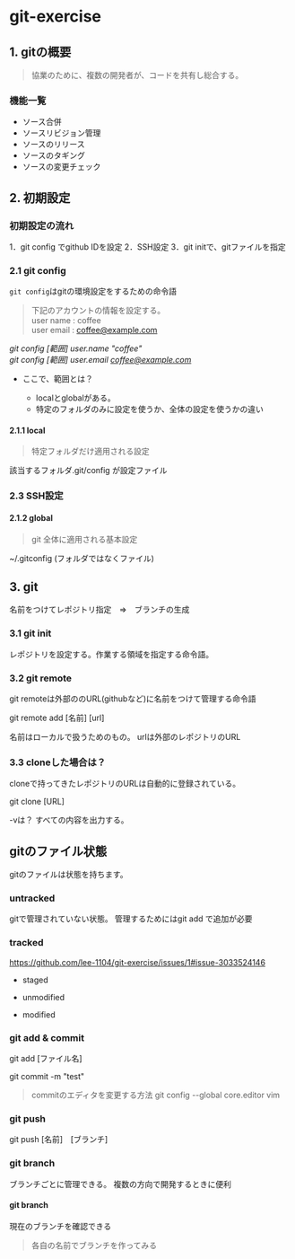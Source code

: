 # git-exercise

## 1. gitの概要
> 協業のために、複数の開発者が、コードを共有し総合する。

### 機能一覧
* ソース合併
* ソースリビジョン管理
* ソースのリリース
* ソースのタギング
* ソースの変更チェック

## 2. 初期設定

### 初期設定の流れ
1．git config でgithub IDを設定
2．SSH設定
3．git initで、gitファイルを指定

### 2.1 git config 
```git config```はgitの環境設定をするための命令語

> 下記のアカウントの情報を設定する。   
> user name : coffee   
> user email : coffee@example.com   

*git config [範囲] user.name "coffee"*   
*git config [範囲] user.email coffee@example.com*

* ここで、範囲とは？ 

    * localとglobalがある。
    * 特定のフォルダのみに設定を使うか、全体の設定を使うかの違い
#### 2.1.1 local
> 特定フォルダだけ適用される設定   

該当するフォルダ.git/config が設定ファイル

### 2.3 SSH設定

#### 2.1.2 global
> git 全体に適用される基本設定   

~/.gitconfig (フォルダではなくファイル)

## 3. git 

名前をつけてレポジトリ指定　⇒　ブランチの生成

### 3.1 git init

レポジトリを設定する。作業する領域を指定する命令語。
### 3.2 git remote

git remoteは外部ののURL(githubなど)に名前をつけて管理する命令語

git remote add [名前] [url]

名前はローカルで扱うためのもの。
urlは外部のレポジトリのURL
### 3.3 cloneした場合は？

cloneで持ってきたレポジトリのURLは自動的に登録されている。

git clone [URL]

-vは？
すべての内容を出力する。

## gitのファイル状態

gitのファイルは状態を持ちます。

### untracked
gitで管理されていない状態。
管理するためにはgit add で追加が必要

### tracked
https://github.com/lee-1104/git-exercise/issues/1#issue-3033524146   
* staged   


* unmodified


* modified



### git add & commit

git add [ファイル名]

git commit -m "test"

> commitのエディタを変更する方法
git config --global core.editor vim

### git push

git push [名前]　[ブランチ]

### git branch

ブランチごとに管理できる。
複数の方向で開発するときに便利

#### git branch
現在のブランチを確認できる

> 各自の名前でブランチを作ってみる





